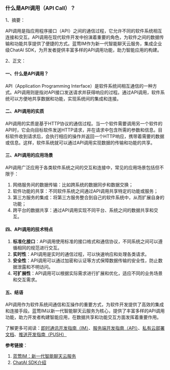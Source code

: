 ### 什么是API调用（API Call）？

1、摘要：

API调用是指应用程序接口（API）之间的通信过程，它允许不同的软件系统相互连接和交互。API调用在现代软件开发中扮演着重要的角色，为软件之间的数据传输和功能共享提供了便捷的方式。蓝莺IM作为新一代智能聊天云服务，集成企业级ChatAI SDK，为开发者提供丰富多样的API调用功能，助力智能应用的构建。

2、正文：

#### 一、什么是API调用？

API（Application Programming Interface）是软件系统间相互通信的一种方式。API调用则是指对API接口发送请求并获得响应的过程。通过API调用，软件系统可以方便地共享数据和功能，实现系统间的集成和连接。

#### 二、API调用的实质

API调用的实质是基于HTTP协议的通信过程。当一个软件需要调用另一个软件的API时，它会向目标软件发送HTTP请求，并在请求中包含所需的参数和信息。目标软件收到请求后，会执行相应的操作并返回一个HTTP响应，携带着需要的数据或信息。这样，软件系统就可以通过API调用实现数据的传输和功能的共享。

#### 三、API调用的应用场景

API调用广泛应用于各类软件系统之间的交互和连接中，常见的应用场景包括但不限于：

1. 网络服务间的数据传输：比如跨系统的数据同步和数据交换；
2. 软件功能的共享：不同软件系统之间通过API调用共享特定的功能或服务；
3. 第三方服务的集成：将第三方服务整合到自己的软件系统中，从而扩展自身的功能；
4. 跨平台的数据共享：通过API调用实现不同平台、系统之间的数据共享和交互。

#### 四、API调用的技术特点

1. **标准化接口**：API调用使用标准的接口格式和通信协议，不同系统之间可以遵循相同的规范进行交互。
2. **实时性**：API调用是实时的通信过程，可以快速响应和处理各类请求。
3. **安全性**：API调用可以通过加密和认证等方式保障数据传输的安全性，防止数据泄露和不明访问。
4. **可扩展性**：API调用可以根据实际需求进行扩展和优化，适应不同的业务场景和交互需求。

#### 五、结语

API调用作为软件系统间通信和互操作的重要方式，为软件开发提供了高效的集成和连接手段。蓝莺IM以新一代智能聊天云服务为核心，提供了丰富多样的API调用功能，助力开发者构建智能应用，在数据共享和功能交互方面发挥着重要作用。

了解更多可阅读：[即时通讯开发指南（IM）](https://www.lanyingim.com)、[服务端开发指南（API）](https://www.lanyingim.com)、[私有云部署文档](https://www.lanyingim.com)、[推送开发指南（PUSH）](https://www.lanyingim.com)

**参考链接**：
1. [蓝莺IM：新一代智能聊天云服务](https://www.lanyingim.com)
2. [ChatAI SDK介绍](https://www.lanyingim.com/api/sdk/chatAI)
